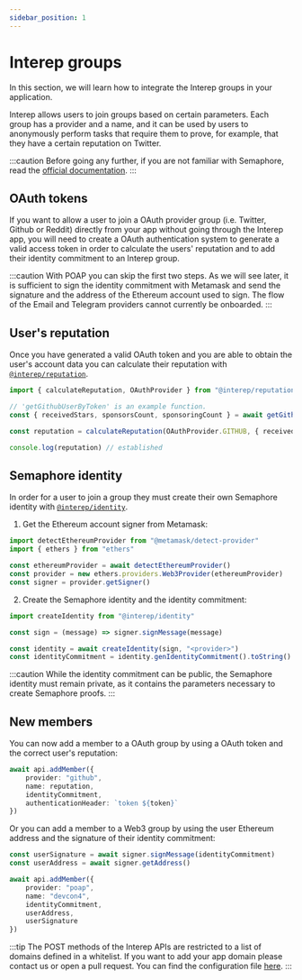 ```yaml
---
sidebar_position: 1
---
```


# Interep groups

In this section, we will learn how to integrate the Interep groups in your application.

Interep allows users to join groups based on certain parameters. Each group has a provider and a name, and it can be used by users to anonymously perform tasks that require them to prove, for example, that they have a certain reputation on Twitter.

:::caution
Before going any further, if you are not familiar with Semaphore, read the [official documentation](https://semaphore.appliedzkp.org).
:::

## OAuth tokens

If you want to allow a user to join a OAuth provider group (i.e. Twitter, Github or Reddit) directly from your app without going through the Interep app, you will need to create a OAuth authentication system to generate a valid access token in order to calculate the users' reputation and to add their identity commitment to an Interep group.

:::caution
 With POAP you can skip the first two steps. As we will see later, it is sufficient to sign the identity commitment with Metamask and send the signature and the address of the Ethereum account used to sign. The flow of the Email and Telegram providers cannot currently be onboarded.
:::

## User's reputation

Once you have generated a valid OAuth token and you are able to obtain the user's account data you can calculate their reputation with [`@interep/reputation`](https://github.com/interep-project/interep.js/tree/main/packages/reputation).

```typescript
import { calculateReputation, OAuthProvider } from "@interep/reputation"

// 'getGithubUserByToken' is an example function.
const { receivedStars, sponsorsCount, sponsoringCount } = await getGithubUserByToken(token)

const reputation = calculateReputation(OAuthProvider.GITHUB, { receivedStars, sponsorsCount, sponsoringCount })

console.log(reputation) // established
```

## Semaphore identity

In order for a user to join a group they must create their own Semaphore identity with [`@interep/identity`](https://github.com/interep-project/interep.js/tree/main/packages/identity).

1. Get the Ethereum account signer from Metamask:

```typescript
import detectEthereumProvider from "@metamask/detect-provider"
import { ethers } from "ethers"

const ethereumProvider = await detectEthereumProvider()
const provider = new ethers.providers.Web3Provider(ethereumProvider)
const signer = provider.getSigner()
```

2. Create the Semaphore identity and the identity commitment:

```typescript
import createIdentity from "@interep/identity"

const sign = (message) => signer.signMessage(message)

const identity = await createIdentity(sign, "<provider>")
const identityCommitment = identity.genIdentityCommitment().toString()
```

:::caution
While the identity commitment can be public, the Semaphore identity must remain private, as it contains the parameters necessary to create Semaphore proofs.
:::

## New members

You can now add a member to a OAuth group by using a OAuth token and the correct user's reputation:

```typescript
await api.addMember({
    provider: "github",
    name: reputation,
    identityCommitment,
    authenticationHeader: `token ${token}`
})
```

Or you can add a member to a Web3 group by using the user Ethereum address and the signature of their identity commitment:

```typescript
const userSignature = await signer.signMessage(identityCommitment)
const userAddress = await signer.getAddress()

await api.addMember({
    provider: "poap",
    name: "devcon4",
    identityCommitment,
    userAddress,
    userSignature
})
```

:::tip
The POST methods of the Interep APIs are restricted to a list of domains defined in a whitelist. If you want to add your app domain please contact us or open a pull request. You can find the configuration file [here](https://github.com/interep-project/reputation-service/blob/main/src/config.ts).
:::
